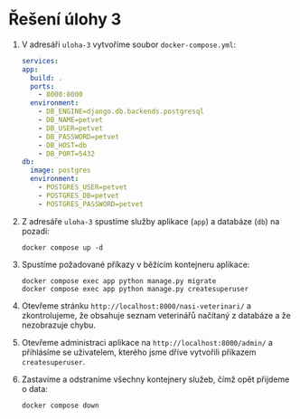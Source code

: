# Řešení úlohy 3

1. V adresáři `uloha-3` vytvoříme soubor `docker-compose.yml`:

   ```yml
   services:
   app:
     build: .
     ports:
       - 8000:8000
     environment:
       - DB_ENGINE=django.db.backends.postgresql
       - DB_NAME=petvet
       - DB_USER=petvet
       - DB_PASSWORD=petvet
       - DB_HOST=db
       - DB_PORT=5432
   db:
     image: postgres
     environment:
       - POSTGRES_USER=petvet
       - POSTGRES_DB=petvet
       - POSTGRES_PASSWORD=petvet
   ```

2. Z adresáře `uloha-3` spustíme služby aplikace (`app`) a databáze (`db`) na pozadí:

   ```
   docker compose up -d
   ```

3. Spustíme požadované příkazy v běžícím kontejneru aplikace:

   ```
   docker compose exec app python manage.py migrate
   docker compose exec app python manage.py createsuperuser
   ```

4. Otevřeme stránku `http://localhost:8000/nasi-veterinari/` a zkontrolujeme, že obsahuje seznam veterinářů načítaný z databáze a že nezobrazuje chybu.

5. Otevřeme administraci aplikace na `http://localhost:8000/admin/` a přihlásíme se uživatelem, kterého jsme dříve vytvořili příkazem `createsuperuser`.

6. Zastavíme a odstraníme všechny kontejnery služeb, čímž opět přijdeme o data:

   ```
   docker compose down
   ```
